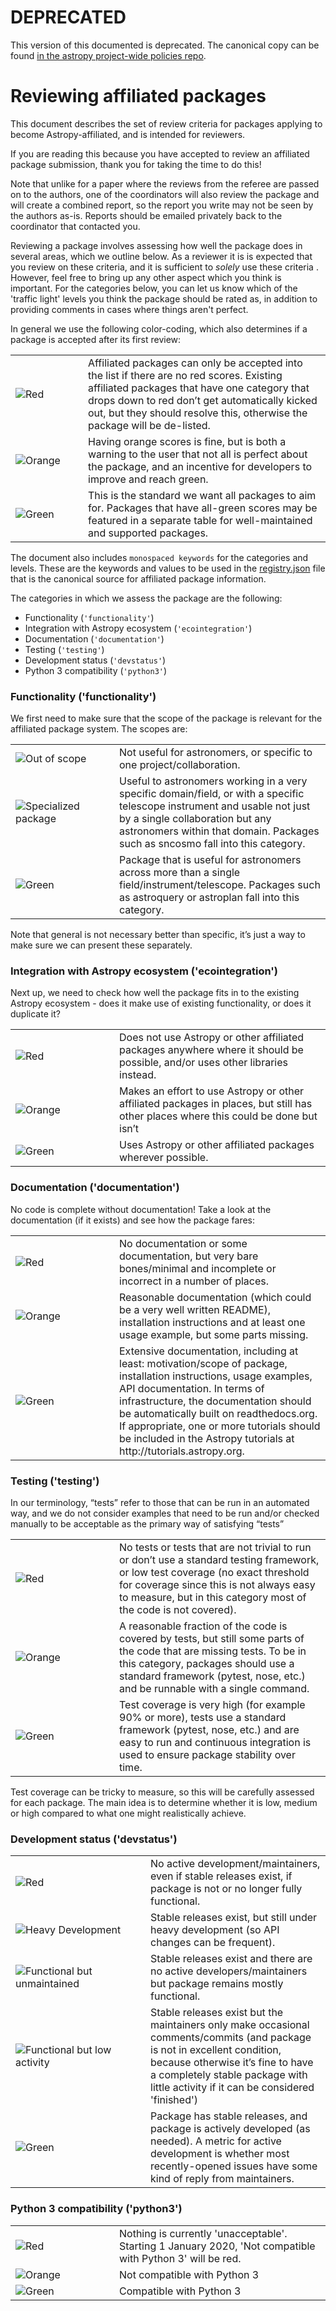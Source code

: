 # DEPRECATED

This version of this documented is deprecated.  The canonical copy can be found [in the astropy project-wide policies repo](https://github.com/astropy/project/blob/master/affiliated/affiliated_package_review_guidelines.md).

# Reviewing affiliated packages

This document describes the set of review criteria for packages applying to
become Astropy-affiliated, and is intended for reviewers.

If you are reading this because you have accepted to review an affiliated
package submission, thank you for taking the time to do this!

Note that unlike for a paper where the reviews from the referee are passed on to
the authors, one of the coordinators will also review the package and will
create a combined report, so the report you write may not be seen by the
authors as-is. Reports should be emailed privately back to the coordinator that
contacted you.

Reviewing a package involves assessing how well the package does in several
areas, which we outline below. As a reviewer it is is expected that you review
on these criteria, and it is sufficient to *solely* use these criteria .
However, feel free to bring up any other aspect which you think is important.
For the categories below, you can let us know which of the 'traffic light'
levels you think the package should be rated as, in addition to providing
comments in cases where things aren't perfect.

In general we use the following color-coding, which also determines if a package
is accepted after its first review:

<table>
<tr>
<td width=100><img src="https://img.shields.io/badge/Red-red.svg" alt="Red"></td>
<td>Affiliated packages can only be accepted into the list if there are no red scores. Existing affiliated packages that have one category that drops down to red don’t get automatically kicked out, but they should resolve this, otherwise the package will be de-listed.</td>
</tr>
<tr>
<td><img src="https://img.shields.io/badge/Orange-orange.svg" alt="Orange"></td>
<td>Having orange scores is fine, but is both a warning to the user that not all is perfect about the package, and an incentive for developers to improve and reach green.</td>
</tr>
<tr>
<td><img src="https://img.shields.io/badge/Green-brightgreen.svg" alt="Green"></td>
<td>This is the standard we want all packages to aim for. Packages that have all-green scores may be featured in a separate table for well-maintained and supported packages.</td>
</tr>
</table>

The document also includes ``monospaced keywords`` for the categories and levels.  These are the keywords and values to be used in the [registry.json](http://www.astropy.org/affiliated/registry.json) file that is the canonical source for affiliated package information.

The categories in which we assess the package are the following:

* Functionality (``'functionality'``)
* Integration with Astropy ecosystem  (``'ecointegration'``)
* Documentation (``'documentation'``)
* Testing (``'testing'``)
* Development status (``'devstatus'``)
* Python 3 compatibility (``'python3'``)

### Functionality ('functionality')

We first need to make sure that the scope of the package is relevant for the affiliated package system. The scopes are:

<table>
<tr>
<td width=150><img src="https://img.shields.io/badge/Out%20of%20scope-red.svg" alt="Out of scope"></td>
<td>Not useful for astronomers, or specific to one project/collaboration.</td>
</tr>
<tr>
<td><img src="https://img.shields.io/badge/Specialized%20package-brightgreen.svg" alt="Specialized package"></td>
<td>Useful to astronomers working in a very specific domain/field, or with a specific telescope instrument and usable not just by a single collaboration but any astronomers within that domain. Packages such as sncosmo fall into this category.</td>
</tr>
<tr>
<td><img src="https://img.shields.io/badge/General%20package-brightgreen.svg" alt="Green"></td>
<td>Package that is useful for astronomers across more than a single field/instrument/telescope. Packages such as astroquery or astroplan fall into this category.</td>
</tr>
</table>

Note that general is not necessary better than specific, it’s just a way to make sure we can present these separately.

### Integration with Astropy ecosystem  ('ecointegration')

Next up, we need to check how well the package fits in to the existing Astropy
ecosystem - does it make use of existing functionality, or does it duplicate it?

<table>
<tr>
<td width=150><img src="https://img.shields.io/badge/Red-red.svg" alt="Red"></td>
<td>Does not use Astropy or other affiliated packages anywhere where it should be possible, and/or uses other libraries instead.</td>
</tr>
<tr>
<td><img src="https://img.shields.io/badge/Orange-orange.svg" alt="Orange"></td>
<td>Makes an effort to use Astropy or other affiliated packages in places, but still has other places where this could be done but isn’t</td>
</tr>
<tr>
<td><img src="https://img.shields.io/badge/Green-brightgreen.svg" alt="Green"></td>
<td>Uses Astropy or other affiliated packages wherever possible.</td>
</tr>
</table>

### Documentation ('documentation')

No code is complete without documentation! Take a look at the documentation (if
it exists) and see how the package fares:

<table>
<tr>
<td width=150><img src="https://img.shields.io/badge/Red-red.svg" alt="Red"></td>
<td>No documentation or some documentation, but very bare bones/minimal and incomplete or incorrect in a number of places.</td>
</tr>
<tr>
<td><img src="https://img.shields.io/badge/Orange-orange.svg" alt="Orange"></td>
<td>Reasonable documentation (which could be a very well written README), installation instructions and at least one usage example, but some parts missing.</td>
</tr>
<tr>
<td><img src="https://img.shields.io/badge/Green-brightgreen.svg" alt="Green"></td>
<td>Extensive documentation, including at least: motivation/scope of package, installation instructions, usage examples, API documentation. In terms of infrastructure, the documentation should be automatically built on readthedocs.org. If appropriate, one or more tutorials should be included in the Astropy tutorials at http://tutorials.astropy.org.</td>
</tr>
</table>

### Testing ('testing')

In our terminology, “tests” refer to those that can be run in an automated way,
and we do not consider examples that need to be run and/or checked manually to
be acceptable as the primary way of satisfying “tests”

<table>
<tr>
<td width=150><img src="https://img.shields.io/badge/Red-red.svg" alt="Red"></td>
<td>No tests or tests that are not trivial to run or don’t use a standard testing framework, or low test coverage (no exact threshold for coverage since this is not always easy to measure, but in this category most of the code is not covered).</td>
</tr>
<tr>
<td><img src="https://img.shields.io/badge/Orange-orange.svg" alt="Orange"></td>
<td>A reasonable fraction of the code is covered by tests, but still some parts of the code that are missing tests. To be in this category, packages should use a standard framework (pytest, nose, etc.) and be runnable with a single command.</td>
</tr>
<tr>
<td><img src="https://img.shields.io/badge/Green-brightgreen.svg" alt="Green"></td>
<td>Test coverage is very high (for example 90% or more), tests use a standard framework (pytest, nose, etc.) and are easy to run and continuous integration is used to ensure package stability over time.</td>
</tr>
</table>

Test coverage can be tricky to measure, so this will be carefully assessed for
each package. The main idea is to determine whether it is low, medium or high
compared to what one might realistically achieve.

### Development status ('devstatus')

<table>
<tr>
<td width=200><img src="https://img.shields.io/badge/Red-red.svg" alt="Red"></td>
<td>No active development/maintainers, even if stable releases exist, if package is not or no longer fully functional.</td>
</tr>
<tr>
<td><img src="https://img.shields.io/badge/Heavy%20development-orange.svg" alt="Heavy Development"></td>
<td>Stable releases exist, but still under heavy development (so API changes can be frequent).</td>
</tr>
<tr>
<td><img src="https://img.shields.io/badge/Functional%20but%20unmaintained-orange.svg" alt="Functional but unmaintained"></td>
<td>Stable releases exist and there are no active developers/maintainers but package remains mostly functional.</td>
</tr>
<tr>
<td><img src="https://img.shields.io/badge/Functional%20but%20low%20activity-orange.svg" alt="Functional but low activity"></td>
<td>Stable releases exist but the maintainers only make occasional comments/commits (and package is not in excellent condition, because otherwise it’s fine to have a completely stable package with little activity if it can be considered 'finished')</td>
</tr><tr>
<td><img src="https://img.shields.io/badge/Green-brightgreen.svg" alt="Green"></td>
<td>Package has stable releases, and package is actively developed (as needed). A metric for active development is whether most recently-opened issues have some kind of reply from maintainers.</td>
</tr>
</table>

### Python 3 compatibility ('python3')

<table>
<tr>
<td width=150><img src="https://img.shields.io/badge/Red-red.svg" alt="Red"></td>
<td>Nothing is currently 'unacceptable'. Starting 1 January 2020, 'Not compatible with Python 3' will be red.</td>
</tr>
<tr>
<td><img src="https://img.shields.io/badge/Orange-orange.svg" alt="Orange"></td>
<td>Not compatible with Python 3</td>
</tr>
<tr>
<td><img src="https://img.shields.io/badge/Green-brightgreen.svg" alt="Green"></td>
<td>Compatible with Python 3</td>
</tr>
</table>
